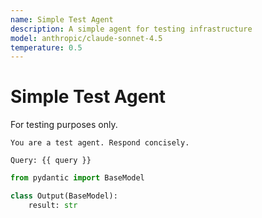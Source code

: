 ```yaml
---
name: Simple Test Agent
description: A simple agent for testing infrastructure
model: anthropic/claude-sonnet-4.5
temperature: 0.5
---
```


# Simple Test Agent

For testing purposes only.

<!-- System Prompt -->

```jinja2
You are a test agent. Respond concisely.
```

<!-- User Prompt -->

```jinja2
Query: {{ query }}
```

<!-- Output Schema -->

```python
from pydantic import BaseModel

class Output(BaseModel):
    result: str
```
